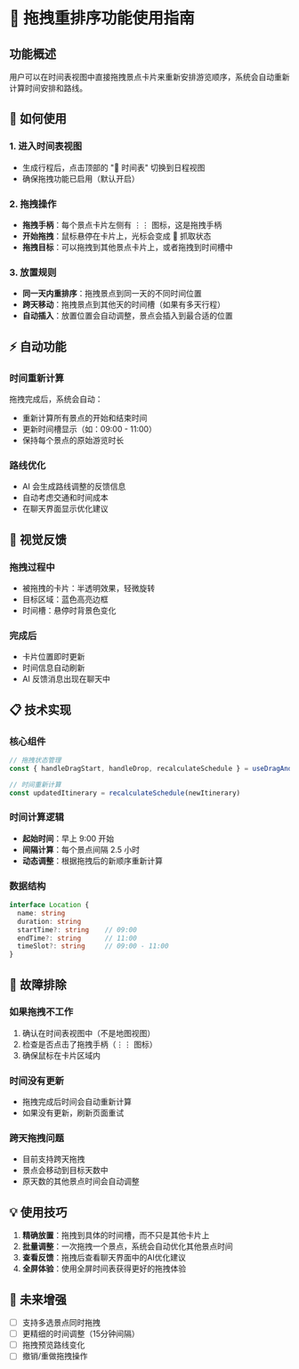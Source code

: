 # 🔄 拖拽重排序功能使用指南

## 功能概述
用户可以在时间表视图中直接拖拽景点卡片来重新安排游览顺序，系统会自动重新计算时间安排和路线。

## 🎯 如何使用

### 1. 进入时间表视图
- 生成行程后，点击顶部的 "📅 时间表" 切换到日程视图
- 确保拖拽功能已启用（默认开启）

### 2. 拖拽操作
- **拖拽手柄**：每个景点卡片左侧有 ⋮⋮ 图标，这是拖拽手柄
- **开始拖拽**：鼠标悬停在卡片上，光标会变成 🤏 抓取状态
- **拖拽目标**：可以拖拽到其他景点卡片上，或者拖拽到时间槽中

### 3. 放置规则
- **同一天内重排序**：拖拽景点到同一天的不同时间位置
- **跨天移动**：拖拽景点到其他天的时间槽（如果有多天行程）
- **自动插入**：放置位置会自动调整，景点会插入到最合适的位置

## ⚡ 自动功能

### 时间重新计算
拖拽完成后，系统会自动：
- 重新计算所有景点的开始和结束时间
- 更新时间槽显示（如：09:00 - 11:00）
- 保持每个景点的原始游览时长

### 路线优化
- AI 会生成路线调整的反馈信息
- 自动考虑交通和时间成本
- 在聊天界面显示优化建议

## 🎨 视觉反馈

### 拖拽过程中
- 被拖拽的卡片：半透明效果，轻微旋转
- 目标区域：蓝色高亮边框
- 时间槽：悬停时背景色变化

### 完成后
- 卡片位置即时更新
- 时间信息自动刷新
- AI 反馈消息出现在聊天中

## 📋 技术实现

### 核心组件
```typescript
// 拖拽状态管理
const { handleDragStart, handleDrop, recalculateSchedule } = useDragAndDrop()

// 时间重新计算
const updatedItinerary = recalculateSchedule(newItinerary)
```

### 时间计算逻辑
- **起始时间**：早上 9:00 开始
- **间隔计算**：每个景点间隔 2.5 小时
- **动态调整**：根据拖拽后的新顺序重新计算

### 数据结构
```typescript
interface Location {
  name: string
  duration: string
  startTime?: string    // 09:00
  endTime?: string      // 11:00  
  timeSlot?: string     // 09:00 - 11:00
}
```

## 🔧 故障排除

### 如果拖拽不工作
1. 确认在时间表视图中（不是地图视图）
2. 检查是否点击了拖拽手柄（⋮⋮ 图标）
3. 确保鼠标在卡片区域内

### 时间没有更新
- 拖拽完成后时间会自动重新计算
- 如果没有更新，刷新页面重试

### 跨天拖拽问题
- 目前支持跨天拖拽
- 景点会移动到目标天数中
- 原天数的其他景点时间会自动调整

## 💡 使用技巧

1. **精确放置**：拖拽到具体的时间槽，而不只是其他卡片上
2. **批量调整**：一次拖拽一个景点，系统会自动优化其他景点时间
3. **查看反馈**：拖拽后查看聊天界面中的AI优化建议
4. **全屏体验**：使用全屏时间表获得更好的拖拽体验

## 🚀 未来增强

- [ ] 支持多选景点同时拖拽
- [ ] 更精细的时间调整（15分钟间隔）
- [ ] 拖拽预览路线变化
- [ ] 撤销/重做拖拽操作